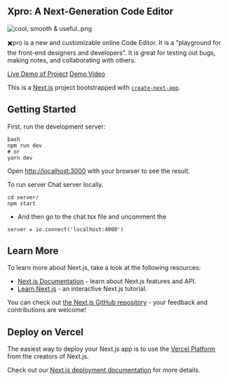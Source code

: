 ## Xpro: A Next-Generation Code Editor


![cool, smooth & useful..png](https://cdn.hashnode.com/res/hashnode/image/upload/v1612765322346/dpERJJM3A.png)


✖️pro is a new and customizable online Code Editor. It is a “playground for the front-end designers and developers". It is great for testing out bugs, making notes, and collaborating with others.



 [Live Demo of Project](https://code-editor-xpro.vercel.app/) 
[Demo Video](https://youtu.be/pO00gSfIXZ8)



This is a [Next.js](https://nextjs.org/) project bootstrapped with [`create-next-app`](https://github.com/vercel/next.js/tree/canary/packages/create-next-app).

## Getting Started

First, run the development server:

```
bash
npm run dev
# or
yarn dev

```

Open [http://localhost:3000](http://localhost:3000) with your browser to see the result.


To run server Chat server locally.

```
cd server/
npm start

``` 
- And then go to the chat.tsx file and uncomment the 

```
server = io.connect('localhost:4000')

``` 



## Learn More

To learn more about Next.js, take a look at the following resources:

- [Next.js Documentation](https://nextjs.org/docs) - learn about Next.js features and API.
- [Learn Next.js](https://nextjs.org/learn) - an interactive Next.js tutorial.

You can check out [the Next.js GitHub repository](https://github.com/vercel/next.js/) - your feedback and contributions are welcome!

## Deploy on Vercel

The easiest way to deploy your Next.js app is to use the [Vercel Platform](https://vercel.com/new?utm_medium=default-template&filter=next.js&utm_source=create-next-app&utm_campaign=create-next-app-readme) from the creators of Next.js.

Check out our [Next.js deployment documentation](https://nextjs.org/docs/deployment) for more details.
